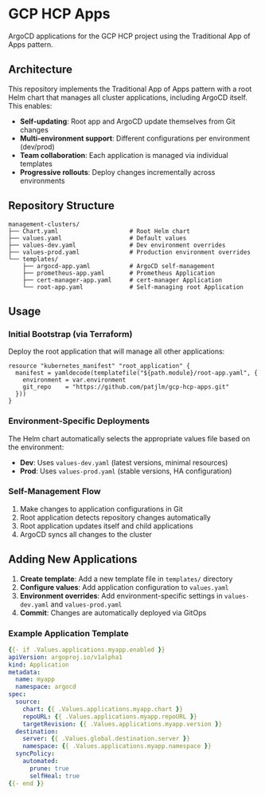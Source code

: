 # GCP HCP Apps

ArgoCD applications for the GCP HCP project using the Traditional App of Apps pattern.

## Architecture

This repository implements the Traditional App of Apps pattern with a root Helm chart that manages all cluster applications, including ArgoCD itself. This enables:

- **Self-updating**: Root app and ArgoCD update themselves from Git changes
- **Multi-environment support**: Different configurations per environment (dev/prod)
- **Team collaboration**: Each application is managed via individual templates
- **Progressive rollouts**: Deploy changes incrementally across environments

## Repository Structure

```
management-clusters/
├── Chart.yaml                    # Root Helm chart
├── values.yaml                   # Default values
├── values-dev.yaml               # Dev environment overrides
├── values-prod.yaml              # Production environment overrides
└── templates/
    ├── argocd-app.yaml           # ArgoCD self-management
    ├── prometheus-app.yaml       # Prometheus Application
    ├── cert-manager-app.yaml     # cert-manager Application
    └── root-app.yaml             # Self-managing root Application
```

## Usage

### Initial Bootstrap (via Terraform)

Deploy the root application that will manage all other applications:

```hcl
resource "kubernetes_manifest" "root_application" {
  manifest = yamldecode(templatefile("${path.module}/root-app.yaml", {
    environment = var.environment
    git_repo    = "https://github.com/patjlm/gcp-hcp-apps.git"
  }))
}
```

### Environment-Specific Deployments

The Helm chart automatically selects the appropriate values file based on the environment:

- **Dev**: Uses `values-dev.yaml` (latest versions, minimal resources)
- **Prod**: Uses `values-prod.yaml` (stable versions, HA configuration)

### Self-Management Flow

1. Make changes to application configurations in Git
2. Root application detects repository changes automatically
3. Root application updates itself and child applications
4. ArgoCD syncs all changes to the cluster

## Adding New Applications

1. **Create template**: Add a new template file in `templates/` directory
2. **Configure values**: Add application configuration to `values.yaml`
3. **Environment overrides**: Add environment-specific settings in `values-dev.yaml` and `values-prod.yaml`
4. **Commit**: Changes are automatically deployed via GitOps

### Example Application Template

```yaml
{{- if .Values.applications.myapp.enabled }}
apiVersion: argoproj.io/v1alpha1
kind: Application
metadata:
  name: myapp
  namespace: argocd
spec:
  source:
    chart: {{ .Values.applications.myapp.chart }}
    repoURL: {{ .Values.applications.myapp.repoURL }}
    targetRevision: {{ .Values.applications.myapp.version }}
  destination:
    server: {{ .Values.global.destination.server }}
    namespace: {{ .Values.applications.myapp.namespace }}
  syncPolicy:
    automated:
      prune: true
      selfHeal: true
{{- end }}
```